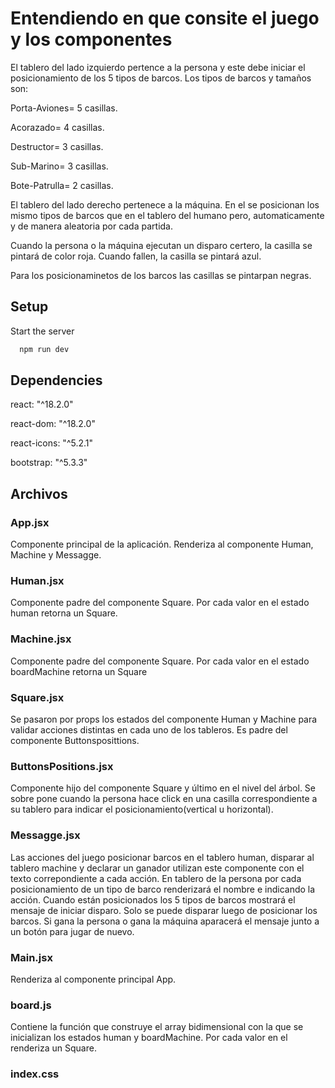 # Entendiendo en que consite el juego y los componentes

El tablero del lado izquierdo pertence a la persona y este debe iniciar el posicionamiento de los 5 tipos de barcos. Los tipos de barcos y tamaños son:

Porta-Aviones= 5 casillas.

Acorazado= 4 casillas.

Destructor= 3 casillas.

Sub-Marino= 3 casillas.

Bote-Patrulla= 2 casillas.

El tablero del lado derecho pertenece a la máquina. En el se posicionan los mismo tipos de barcos que en el tablero del humano pero, automaticamente y de manera aleatoria por cada partida.

Cuando la persona o la máquina ejecutan un disparo certero, la casilla se pintará de color roja. Cuando fallen, la casilla se pintará azul. 

Para los posicionaminetos de los barcos las casillas se pintarpan negras. 

## Setup

Start the server

```bash
  npm run dev
```


## Dependencies
react: "^18.2.0"

react-dom: "^18.2.0"

react-icons: "^5.2.1"

bootstrap: "^5.3.3"


## Archivos
### App.jsx  
  Componente principal de la aplicación. Renderiza al componente Human, Machine y Messagge.
 
### Human.jsx 
  Componente padre del componente Square. Por cada valor en el estado human retorna un Square.

### Machine.jsx 
  Componente padre del componente Square. Por cada valor en el estado boardMachine retorna un Square

### Square.jsx 
  Se pasaron por props los estados del componente Human y Machine para validar acciones distintas en cada uno de los tableros. Es padre del componente Buttonsposittions. 

### ButtonsPositions.jsx
  Componente hijo del componente Square y último en el nivel del árbol. Se sobre pone cuando la persona hace click en una casilla correspondiente a su tablero para indicar el posicionamiento(vertical u horizontal).

### Messagge.jsx 
  Las acciones del juego posicionar barcos en el tablero human, disparar al tablero machine y declarar un ganador utilizan este componente con el texto correpondiente a cada acción. En tablero de la persona por cada posicionamiento de un tipo de barco renderizará el  nombre e indicando la acción.  Cuando están posicionados los 5 tipos de barcos mostrará el mensaje de iniciar disparo. Solo se puede disparar luego de posicionar los barcos. Si gana la persona o gana la máquina aparacerá el mensaje junto a un botón para jugar de nuevo. 

### Main.jsx
  Renderiza al componente principal App.

### board.js
  Contiene la función que construye el array bidimensional con la que se inicializan los estados human y boardMachine. Por cada valor en el renderiza un Square.

### index.css



